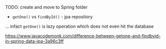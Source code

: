 
TODO: create and move to Spring folder

* `getOne()` vs `findById()` - jpa repository 

... infact `getOne()` is lazy operation which does not even hit the database

https://www.javacodemonk.com/difference-between-getone-and-findbyid-in-spring-data-jpa-3a96c3ff
